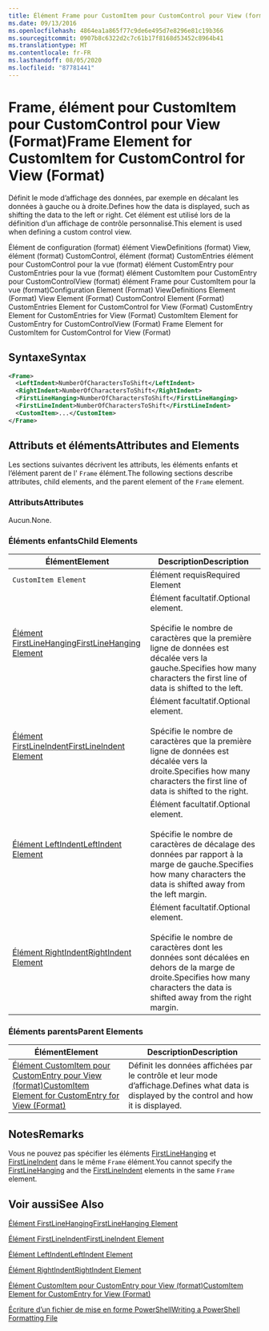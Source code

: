 ```yaml
---
title: Élément Frame pour CustomItem pour CustomControl pour View (format) | Microsoft Docs
ms.date: 09/13/2016
ms.openlocfilehash: 4864ea1a865f77c9de6e495d7e8296e81c19b366
ms.sourcegitcommit: 0907b8c6322d2c7c61b17f8168d53452c8964b41
ms.translationtype: MT
ms.contentlocale: fr-FR
ms.lasthandoff: 08/05/2020
ms.locfileid: "87781441"
---
```

# <a name="frame-element-for-customitem-for-customcontrol-for-view-format"></a><span data-ttu-id="0b7ad-102">Frame, élément pour CustomItem pour CustomControl pour View (Format)</span><span class="sxs-lookup"><span data-stu-id="0b7ad-102">Frame Element for CustomItem for CustomControl for View (Format)</span></span>

<span data-ttu-id="0b7ad-103">Définit le mode d’affichage des données, par exemple en décalant les données à gauche ou à droite.</span><span class="sxs-lookup"><span data-stu-id="0b7ad-103">Defines how the data is displayed, such as shifting the data to the left or right.</span></span> <span data-ttu-id="0b7ad-104">Cet élément est utilisé lors de la définition d’un affichage de contrôle personnalisé.</span><span class="sxs-lookup"><span data-stu-id="0b7ad-104">This element is used when defining a custom control view.</span></span>

<span data-ttu-id="0b7ad-105">Élément de configuration (format) élément ViewDefinitions (format) View, élément (format) CustomControl, élément (format) CustomEntries élément pour CustomControl pour la vue (format) élément CustomEntry pour CustomEntries pour la vue (format) élément CustomItem pour CustomEntry pour CustomControlView (format) élément Frame pour CustomItem pour la vue (format)</span><span class="sxs-lookup"><span data-stu-id="0b7ad-105">Configuration Element (Format) ViewDefinitions Element (Format) View Element (Format) CustomControl Element (Format) CustomEntries Element for CustomControl for View (Format) CustomEntry Element for CustomEntries for View (Format) CustomItem Element for CustomEntry for CustomControlView (Format) Frame Element for CustomItem for CustomControl for View (Format)</span></span>

## <a name="syntax"></a><span data-ttu-id="0b7ad-106">Syntaxe</span><span class="sxs-lookup"><span data-stu-id="0b7ad-106">Syntax</span></span>

```xml
<Frame>
  <LeftIndent>NumberOfCharactersToShift</LeftIndent>
  <RightIndent>NumberOfCharactersToShift</RightIndent>
  <FirstLineHanging>NumberOfCharactersToShift</FirstLineHanging>
  <FirstLineIndent>NumberOfCharactersToShift</FirstLineIndent>
  <CustomItem>...</CustomItem>
</Frame>
```

## <a name="attributes-and-elements"></a><span data-ttu-id="0b7ad-107">Attributs et éléments</span><span class="sxs-lookup"><span data-stu-id="0b7ad-107">Attributes and Elements</span></span>

<span data-ttu-id="0b7ad-108">Les sections suivantes décrivent les attributs, les éléments enfants et l’élément parent de l' `Frame` élément.</span><span class="sxs-lookup"><span data-stu-id="0b7ad-108">The following sections describe attributes, child elements, and the parent element of the `Frame` element.</span></span>

### <a name="attributes"></a><span data-ttu-id="0b7ad-109">Attributs</span><span class="sxs-lookup"><span data-stu-id="0b7ad-109">Attributes</span></span>

<span data-ttu-id="0b7ad-110">Aucun.</span><span class="sxs-lookup"><span data-stu-id="0b7ad-110">None.</span></span>

### <a name="child-elements"></a><span data-ttu-id="0b7ad-111">Éléments enfants</span><span class="sxs-lookup"><span data-stu-id="0b7ad-111">Child Elements</span></span>

|<span data-ttu-id="0b7ad-112">Élément</span><span class="sxs-lookup"><span data-stu-id="0b7ad-112">Element</span></span>|<span data-ttu-id="0b7ad-113">Description</span><span class="sxs-lookup"><span data-stu-id="0b7ad-113">Description</span></span>|
|-------------|-----------------|
|`CustomItem Element`|<span data-ttu-id="0b7ad-114">Élément requis</span><span class="sxs-lookup"><span data-stu-id="0b7ad-114">Required Element</span></span>|
|[<span data-ttu-id="0b7ad-115">Élément FirstLineHanging</span><span class="sxs-lookup"><span data-stu-id="0b7ad-115">FirstLineHanging Element</span></span>](./firstlinehanging-element-for-frame-for-customcontrol-for-view-format.md)|<span data-ttu-id="0b7ad-116">Élément facultatif.</span><span class="sxs-lookup"><span data-stu-id="0b7ad-116">Optional element.</span></span><br /><br /> <span data-ttu-id="0b7ad-117">Spécifie le nombre de caractères que la première ligne de données est décalée vers la gauche.</span><span class="sxs-lookup"><span data-stu-id="0b7ad-117">Specifies how many characters the first line of data is shifted to the left.</span></span>|
|[<span data-ttu-id="0b7ad-118">Élément FirstLineIndent</span><span class="sxs-lookup"><span data-stu-id="0b7ad-118">FirstLineIndent Element</span></span>](./firstlineindent-element-for-frame-for-customcontrol-for-view-format.md)|<span data-ttu-id="0b7ad-119">Élément facultatif.</span><span class="sxs-lookup"><span data-stu-id="0b7ad-119">Optional element.</span></span><br /><br /> <span data-ttu-id="0b7ad-120">Spécifie le nombre de caractères que la première ligne de données est décalée vers la droite.</span><span class="sxs-lookup"><span data-stu-id="0b7ad-120">Specifies how many characters the first line of data is shifted to the right.</span></span>|
|[<span data-ttu-id="0b7ad-121">Élément LeftIndent</span><span class="sxs-lookup"><span data-stu-id="0b7ad-121">LeftIndent Element</span></span>](./leftindent-element-for-frame-for-customcontrol-for-view-format.md)|<span data-ttu-id="0b7ad-122">Élément facultatif.</span><span class="sxs-lookup"><span data-stu-id="0b7ad-122">Optional element.</span></span><br /><br /> <span data-ttu-id="0b7ad-123">Spécifie le nombre de caractères de décalage des données par rapport à la marge de gauche.</span><span class="sxs-lookup"><span data-stu-id="0b7ad-123">Specifies how many characters the data is shifted away from the left margin.</span></span>|
|[<span data-ttu-id="0b7ad-124">Élément RightIndent</span><span class="sxs-lookup"><span data-stu-id="0b7ad-124">RightIndent Element</span></span>](./rightindent-element-for-frame-for-customcontrol-for-view-format.md)|<span data-ttu-id="0b7ad-125">Élément facultatif.</span><span class="sxs-lookup"><span data-stu-id="0b7ad-125">Optional element.</span></span><br /><br /> <span data-ttu-id="0b7ad-126">Spécifie le nombre de caractères dont les données sont décalées en dehors de la marge de droite.</span><span class="sxs-lookup"><span data-stu-id="0b7ad-126">Specifies how many characters the data is shifted away from the right margin.</span></span>|

### <a name="parent-elements"></a><span data-ttu-id="0b7ad-127">Éléments parents</span><span class="sxs-lookup"><span data-stu-id="0b7ad-127">Parent Elements</span></span>

|<span data-ttu-id="0b7ad-128">Élément</span><span class="sxs-lookup"><span data-stu-id="0b7ad-128">Element</span></span>|<span data-ttu-id="0b7ad-129">Description</span><span class="sxs-lookup"><span data-stu-id="0b7ad-129">Description</span></span>|
|-------------|-----------------|
|[<span data-ttu-id="0b7ad-130">Élément CustomItem pour CustomEntry pour View (format)</span><span class="sxs-lookup"><span data-stu-id="0b7ad-130">CustomItem Element for CustomEntry for View (Format)</span></span>](./customitem-element-for-customentry-for-customcontrol-for-view-format.md)|<span data-ttu-id="0b7ad-131">Définit les données affichées par le contrôle et leur mode d’affichage.</span><span class="sxs-lookup"><span data-stu-id="0b7ad-131">Defines what data is displayed by the control and how it is displayed.</span></span>|

## <a name="remarks"></a><span data-ttu-id="0b7ad-132">Notes</span><span class="sxs-lookup"><span data-stu-id="0b7ad-132">Remarks</span></span>

<span data-ttu-id="0b7ad-133">Vous ne pouvez pas spécifier les éléments [FirstLineHanging](./firstlinehanging-element-for-frame-for-customcontrol-for-view-format.md) et [FirstLineIndent](./firstlineindent-element-for-frame-for-customcontrol-for-view-format.md) dans le même `Frame` élément.</span><span class="sxs-lookup"><span data-stu-id="0b7ad-133">You cannot specify the [FirstLineHanging](./firstlinehanging-element-for-frame-for-customcontrol-for-view-format.md) and the [FirstLineIndent](./firstlineindent-element-for-frame-for-customcontrol-for-view-format.md) elements in the same `Frame` element.</span></span>

## <a name="see-also"></a><span data-ttu-id="0b7ad-134">Voir aussi</span><span class="sxs-lookup"><span data-stu-id="0b7ad-134">See Also</span></span>

[<span data-ttu-id="0b7ad-135">Élément FirstLineHanging</span><span class="sxs-lookup"><span data-stu-id="0b7ad-135">FirstLineHanging Element</span></span>](./firstlinehanging-element-for-frame-for-customcontrol-for-view-format.md)

[<span data-ttu-id="0b7ad-136">Élément FirstLineIndent</span><span class="sxs-lookup"><span data-stu-id="0b7ad-136">FirstLineIndent Element</span></span>](./firstlineindent-element-for-frame-for-customcontrol-for-view-format.md)

[<span data-ttu-id="0b7ad-137">Élément LeftIndent</span><span class="sxs-lookup"><span data-stu-id="0b7ad-137">LeftIndent Element</span></span>](./leftindent-element-for-frame-for-customcontrol-for-view-format.md)

[<span data-ttu-id="0b7ad-138">Élément RightIndent</span><span class="sxs-lookup"><span data-stu-id="0b7ad-138">RightIndent Element</span></span>](./rightindent-element-for-frame-for-customcontrol-for-view-format.md)

[<span data-ttu-id="0b7ad-139">Élément CustomItem pour CustomEntry pour View (format)</span><span class="sxs-lookup"><span data-stu-id="0b7ad-139">CustomItem Element for CustomEntry for View (Format)</span></span>](./customitem-element-for-customentry-for-customcontrol-for-view-format.md)

[<span data-ttu-id="0b7ad-140">Écriture d’un fichier de mise en forme PowerShell</span><span class="sxs-lookup"><span data-stu-id="0b7ad-140">Writing a PowerShell Formatting File</span></span>](./writing-a-powershell-formatting-file.md)
